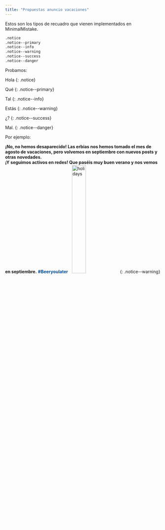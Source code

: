 ```yaml
---
title: "Propuestas anuncio vacaciones"
---
```


Estos son los tipos de recuadro que vienen implementados en MinimalMistake.

```markdown
.notice
.notice--primary
.notice--info
.notice--warning
.notice--success
.notice--danger
```
Probamos:

Hola
{: .notice}


Qué
{: .notice--primary}

Tal
{: .notice--info}

Estás
{: .notice--warning}

¿?
{: .notice--success}

Mal.
{: .notice--danger}

Por ejemplo:

**¡No, no hemos desaparecido! Las erbias nos hemos tomado el mes de agosto de vacaciones, pero volvemos en septiembre con nuevos posts y otras novedades.  
¡Y seguimos activos en redes! Que paséis muy buen verano y nos vemos en septiembre.** <span style="color:#004d99"><b>#Beeryoulater</b></span>
&nbsp;
<img src="https://juditsastre.github.io/blog-copy/assets/images/lefa.jpg" alt="holidays" width="30%" style="border:1px solid white" class= "align-center">
{: .notice--warning}

